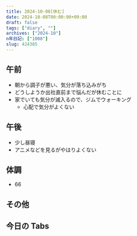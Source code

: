 ```yaml
---
title: 2024-10-08[休む]
date: 2024-10-08T00:00:00+09:00
draft: false
tags: ["diary", ""]
archives: ["2024-10"]
n年日記: ["1008"]
slug: 424385
---
```


## 午前

- 朝から調子が悪い、気分が落ち込みがち
- どうしようか出社直前まで悩んだが休むことに
- 家でいても気分が滅入るので、ジムでウォーキング
  - 心配で気分がよくない

## 午後

- 少し昼寝
- アニメなどを見るがやはりよくない

## 体調

- 66

## その他

## 今日の Tabs
